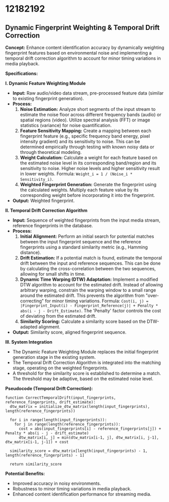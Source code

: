# 12182192

## Dynamic Fingerprint Weighting & Temporal Drift Correction

**Concept:** Enhance content identification accuracy by dynamically weighting fingerprint features based on environmental noise and implementing a temporal drift correction algorithm to account for minor timing variations in media playback.

**Specifications:**

**I. Dynamic Feature Weighting Module**

*   **Input:** Raw audio/video data stream, pre-processed feature data (similar to existing fingerprint generation).
*   **Process:**
    1.  **Noise Estimation:** Analyze short segments of the input stream to estimate the noise floor across different frequency bands (audio) or spatial regions (video). Utilize spectral analysis (FFT) or image statistics (variance) for noise quantification.
    2.  **Feature Sensitivity Mapping:**  Create a mapping between each fingerprint feature (e.g., specific frequency band energy, pixel intensity gradient) and its sensitivity to noise. This can be determined empirically through testing with known noisy data or through theoretical modeling.
    3.  **Weight Calculation:** Calculate a weight for each feature based on the estimated noise level in its corresponding band/region and its sensitivity to noise. Higher noise levels and higher sensitivity result in lower weights. Formula:  `Weight_i = 1 / (Noise_i * Sensitivity_i)`.
    4.  **Weighted Fingerprint Generation:** Generate the fingerprint using the calculated weights.  Multiply each feature value by its corresponding weight before incorporating it into the fingerprint.
*   **Output:** Weighted fingerprint.

**II. Temporal Drift Correction Algorithm**

*   **Input:** Sequence of weighted fingerprints from the input media stream, reference fingerprints in the database.
*   **Process:**
    1.  **Initial Alignment:** Perform an initial search for potential matches between the input fingerprint sequence and the reference fingerprints using a standard similarity metric (e.g., Hamming distance).
    2.  **Drift Estimation:**  If a potential match is found, estimate the temporal drift between the input and reference sequences. This can be done by calculating the cross-correlation between the two sequences, allowing for small shifts in time.
    3.  **Dynamic Time Warping (DTW) Adaptation:** Implement a modified DTW algorithm to account for the estimated drift. Instead of allowing arbitrary warping, constrain the warping window to a small range around the estimated drift.  This prevents the algorithm from "over-correcting" for minor timing variations.  Formula:  `Cost(i, j) = |Fingerprint_Input(i) - Fingerprint_Reference(j)| + Penalty * abs(i - j - Drift_Estimate)`. The 'Penalty' factor controls the cost of deviating from the estimated drift.
    4.  **Similarity Scoring:** Calculate a similarity score based on the DTW-adapted alignment.
*   **Output:**  Similarity score, aligned fingerprint sequence.

**III. System Integration**

*   The Dynamic Feature Weighting Module replaces the initial fingerprint generation stage in the existing system.
*   The Temporal Drift Correction Algorithm is integrated into the matching stage, operating on the weighted fingerprints.
*   A threshold for the similarity score is established to determine a match.  The threshold may be adaptive, based on the estimated noise level.

**Pseudocode (Temporal Drift Correction):**

```
function CorrectTemporalDrift(input_fingerprints, reference_fingerprints, drift_estimate):
  dtw_matrix = initialize_dtw_matrix(length(input_fingerprints), length(reference_fingerprints))

  for i in range(length(input_fingerprints)):
    for j in range(length(reference_fingerprints)):
      cost = abs(input_fingerprints[i] - reference_fingerprints[j]) + Penalty * abs(i - j - drift_estimate)
      dtw_matrix[i, j] = min(dtw_matrix[i-1, j], dtw_matrix[i, j-1], dtw_matrix[i-1, j-1]) + cost

  similarity_score = dtw_matrix[length(input_fingerprints) - 1, length(reference_fingerprints) - 1]

  return similarity_score
```

**Potential Benefits:**

*   Improved accuracy in noisy environments.
*   Robustness to minor timing variations in media playback.
*   Enhanced content identification performance for streaming media.
